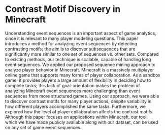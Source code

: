 # Contrast Motif Discovery in Minecraft
Understanding event sequences is an important aspect of game analytics, since it is relevant to many player modeling questions. This paper introduces a method for analyzing event sequences by detecting contrasting motifs; the aim is to discover subsequences that are significantly more similar to one set of sequences vs. other sets. Compared to existing methods, our technique is scalable, capable of handling long event sequences. We applied our proposed sequence mining approach to analyze player behavior in Minecraft. Minecraft is a massively multiplayer online game that supports many forms of player collaboration. As a sandbox game, it provides players a large amount of flexibility in deciding how to complete tasks; this lack of goal-orientation makes the problem of analyzing Minecraft event sequences more challenging than event sequences from more structured games.  Using our approach, we were able to discover contrast motifs for many player actions, despite variability in how different players accomplished the same tasks. Furthermore, we explored how the level of player collaboration affects the contrast motifs. Although this paper focuses on applications within Minecraft, our tool, which we have made publicly available along with our dataset, can be used on any set of game event sequences.
